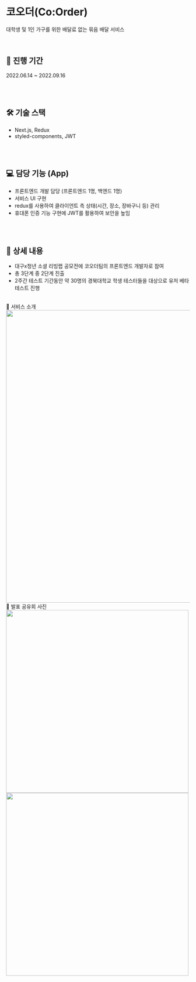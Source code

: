 # 코오더(Co:Order)
대학생 및 1인 가구를 위한 배달료 없는 묶음 배달 서비스

<br>

## 📅 진행 기간
2022.06.14 ~ 2022.09.16

<br>
<br>

## 🛠️ 기술 스택
- Next.js, Redux
- styled-components, JWT

<br>
<br>

## 💻 담당 기능 (App)
- 프론트엔드 개발 담당 (프론트엔드 1명, 백엔드 1명)
- 서비스 UI 구현
- redux를 사용하여 클라이언트 측 상태(시간, 장소, 장바구니 등) 관리
- 휴대폰 인증 기능 구현에 JWT를 활용하여 보안을 높임


<br>
<br>

## 📖 상세 내용
- 대구x청년 소셜 리빙랩 공모전에 코오더팀의 프론트엔드 개발자로 참여
- 총 3단계 중 2단계 진출
- 2주간 테스트 기간동안 약 30명의 경북대학교 학생 테스터들을 대상으로 유저 베타테스트 진행

<br>
🔹 서비스 소개

<img src="https://user-images.githubusercontent.com/60952506/225840602-5542b275-3d82-4b28-84b5-09929c0847b7.png" width="800"/>

<br>
🔹 발표 공유회 사진

<img src="https://user-images.githubusercontent.com/60952506/225840662-f5aab2ce-d1b7-442b-bbc2-1b84b9d86eff.png" width="500"/>
<img src="https://user-images.githubusercontent.com/60952506/225841234-a719c20e-f1d0-4c9a-b75f-f598eac0b31f.png" width="500"/>

